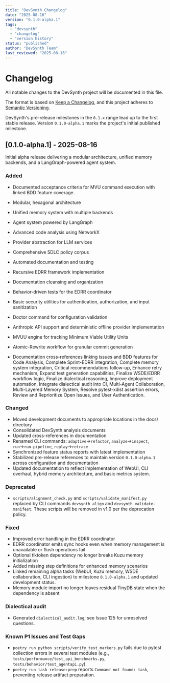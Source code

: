 ```yaml
---
title: "DevSynth Changelog"
date: "2025-08-16"
version: "0.1.0-alpha.1"
tags:
  - "devsynth"
  - "changelog"
  - "version history"
status: "published"
author: "DevSynth Team"
last_reviewed: "2025-08-16"
---
```


# Changelog

All notable changes to the DevSynth project will be documented in this file.

The format is based on [Keep a Changelog](https://keepachangelog.com/en/1.0.0/),
and this project adheres to [Semantic Versioning](https://semver.org/spec/v2.0.0.html).

DevSynth's pre-release milestones in the `0.1.x` range lead up to the first
stable release. Version `0.1.0-alpha.1` marks the project's initial published
milestone.

## [0.1.0-alpha.1] - 2025-08-16

Initial alpha release delivering a modular architecture, unified memory backends, and a LangGraph-powered agent system.

### Added
- Documented acceptance criteria for MVU command execution with linked BDD feature coverage.
- Modular, hexagonal architecture
- Unified memory system with multiple backends
- Agent system powered by LangGraph
- Advanced code analysis using NetworkX
- Provider abstraction for LLM services
- Comprehensive SDLC policy corpus
- Automated documentation and testing
- Recursive EDRR framework implementation
- Documentation cleansing and organization
- Behavior-driven tests for the EDRR coordinator
- Basic security utilities for authentication, authorization, and input sanitization
- Doctor command for configuration validation
- Anthropic API support and deterministic offline provider implementation
- MVUU engine for tracking Minimum Viable Utility Units
- Atomic-Rewrite workflow for granular commit generation

- Documentation cross-references linking issues and BDD features for Code Analysis, Complete Sprint-EDRR integration, Complete memory system integration, Critical recommendations follow-up, Enhance retry mechanism, Expand test generation capabilities, Finalize WSDE/EDRR workflow logic, Finalize dialectical reasoning, Improve deployment automation, Integrate dialectical audit into CI, Multi-Agent Collaboration, Multi-Layered Memory System, Resolve pytest-xdist assertion errors, Review and Reprioritize Open Issues, and User Authentication.
### Changed
- Moved development documents to appropriate locations in the docs/ directory
- Consolidated DevSynth analysis documents
- Updated cross-references in documentation
- Renamed CLI commands: `adaptive`→`refactor`, `analyze`→`inspect`, `run`→`run-pipeline`, `replay`→`retrace`
- Synchronized feature status reports with latest implementation
- Stabilized pre-release references to maintain version `0.1.0-alpha.1` across configuration and documentation
- Updated documentation to reflect implementation of WebUI, CLI overhaul,
  hybrid memory architecture, and basic metrics system.

### Deprecated
- `scripts/alignment_check.py` and `scripts/validate_manifest.py` replaced by
  CLI commands `devsynth align` and `devsynth validate-manifest`. These scripts
  will be removed in v1.0 per the deprecation policy.

### Fixed
- Improved error handling in the EDRR coordinator
- EDRR coordinator emits sync hooks even when memory management is unavailable or flush operations fail
- Optional tiktoken dependency no longer breaks Kuzu memory initialization
- Added missing step definitions for enhanced memory scenarios
- Linked remaining alpha tasks (WebUI, Kuzu memory, WSDE collaboration, CLI ingestion) to milestone `0.1.0-alpha.1` and updated development status.
- Memory module import no longer leaves residual TinyDB state when the dependency is absent

### Dialectical audit
- Generated `dialectical_audit.log`; see Issue 125 for unresolved questions.

### Known P1 Issues and Test Gaps

- `poetry run python scripts/verify_test_markers.py` fails due to pytest collection errors in several test modules (e.g., `tests/performance/test_api_benchmarks.py`, `tests/behavior/test_agentapi.py`).
- `poetry run task release:prep` reports `Command not found: task`, preventing release artifact preparation.
